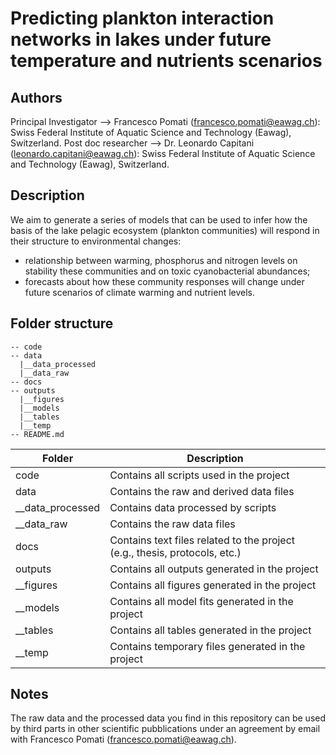 # Predicting plankton interaction networks in lakes under future temperature and nutrients scenarios

## Authors
Principal Investigator --> Francesco Pomati (francesco.pomati@eawag.ch): Swiss Federal Institute of Aquatic Science and Technology (Eawag), Switzerland.
Post doc researcher --> Dr. Leonardo Capitani (leonardo.capitani@eawag.ch):  Swiss Federal Institute of Aquatic Science and Technology (Eawag), Switzerland.

## Description

We aim to generate a series of models that can be used to infer how the basis of the lake pelagic ecosystem (plankton communities) will respond in their structure to environmental changes:

* relationship between warming, phosphorus and nitrogen levels on stability these communities and on toxic cyanobacterial abundances;
* forecasts about how these community responses will change under future scenarios of climate warming and nutrient levels.
  
## Folder structure

```
-- code
-- data
  |__data_processed
  |__data_raw
-- docs
-- outputs
  |__figures
  |__models
  |__tables
  |__temp
-- README.md

``` 

|Folder            | Description                                                                | 
|------------------|----------------------------------------------------------------------------|
| code             | Contains all scripts used in the project                                   |
| data             | Contains the raw and derived data files                                    |
| __data_processed | Contains data processed by scripts                                         |
| __data_raw       | Contains the raw data files                                                |
| docs             | Contains text files related to the project (e.g., thesis, protocols, etc.) |                                |
| outputs          | Contains all outputs generated in the project                              |
| __figures        | Contains all figures generated in the project                              |
| __models         | Contains all model fits generated in the project                           |
| __tables         | Contains all tables generated in the project                               |
| __temp         | Contains temporary files generated in the project                          |

## Notes
The raw data and the processed data you find in this repository can be used by third parts in other scientific pubblications under an agreement by email with Francesco Pomati (francesco.pomati@eawag.ch). 
